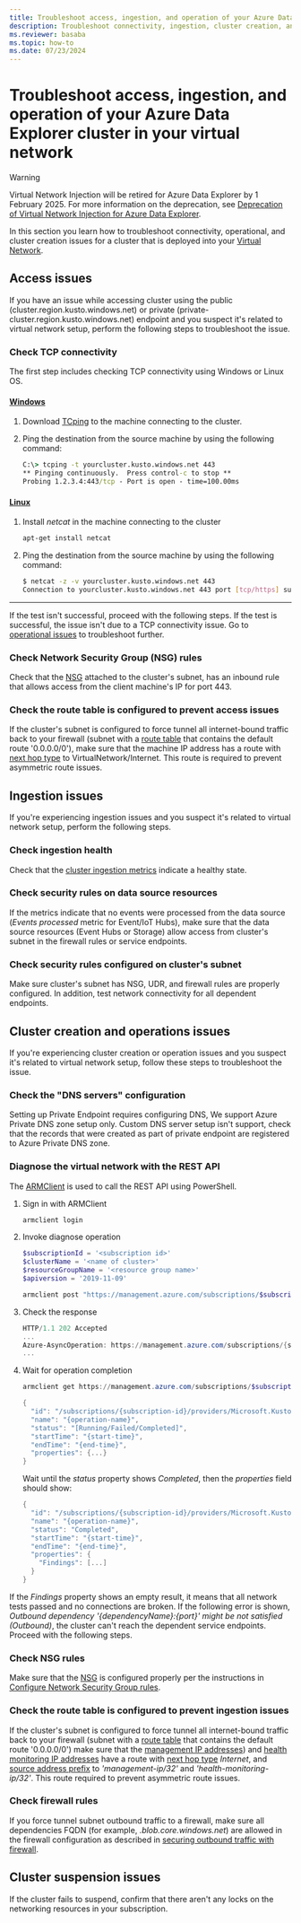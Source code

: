 ```yaml
---
title: Troubleshoot access, ingestion, and operation of your Azure Data Explorer cluster in your virtual network
description: Troubleshoot connectivity, ingestion, cluster creation, and operation of your Azure Data Explorer cluster in your virtual network
ms.reviewer: basaba
ms.topic: how-to
ms.date: 07/23/2024
---
```


# Troubleshoot access, ingestion, and operation of your Azure Data Explorer cluster in your virtual network

> [!WARNING]
> Virtual Network Injection will be retired for Azure Data Explorer by 1 February 2025. For more information on the deprecation, see [Deprecation of Virtual Network Injection for Azure Data Explorer](https://aka.ms/adx.security.vnet.deprecation).

In this section you learn how to troubleshoot connectivity, operational, and cluster creation issues for a cluster that is deployed into your [Virtual Network](/azure/virtual-network/virtual-networks-overview).

## Access issues

If you have an issue while accessing cluster using the public (cluster.region.kusto.windows.net) or private (private-cluster.region.kusto.windows.net) endpoint and you suspect it's related to virtual network setup, perform the following steps to troubleshoot the issue.

### Check TCP connectivity

The first step includes checking TCP connectivity using Windows or Linux OS.

#### [Windows](#tab/windows)

1. Download [TCping](https://www.elifulkerson.com/projects/tcping.php) to the machine connecting to the cluster.
1. Ping the destination from the source machine by using the following command:

    ```cmd
    C:\> tcping -t yourcluster.kusto.windows.net 443
    ** Pinging continuously.  Press control-c to stop **
    Probing 1.2.3.4:443/tcp - Port is open - time=100.00ms
    ```

#### [Linux](#tab/linux)

1. Install *netcat* in the machine connecting to the cluster

    ```bash
    apt-get install netcat
    ```

1. Ping the destination from the source machine by using the following command:

    ```bash
    $ netcat -z -v yourcluster.kusto.windows.net 443
    Connection to yourcluster.kusto.windows.net 443 port [tcp/https] succeeded!
    ```

---

If the test isn't successful, proceed with the following steps. If the test is successful, the issue isn't due to a TCP connectivity issue. Go to [operational issues](#cluster-creation-and-operations-issues) to troubleshoot further.

### Check Network Security Group (NSG) rules

Check that the [NSG](/azure/virtual-network/security-overview) attached to the cluster's subnet, has an inbound rule that allows access from the client machine's IP for port 443.

### Check the route table is configured to prevent access issues

If the cluster's subnet is configured to force tunnel all internet-bound traffic back to your firewall (subnet with a [route table](/azure/virtual-network/virtual-networks-udr-overview) that contains the default route '0.0.0.0/0'), make sure that the machine IP address has a route with [next hop type](/azure/virtual-network/virtual-networks-udr-overview) to VirtualNetwork/Internet. This route is required to prevent asymmetric route issues.

## Ingestion issues

If you're experiencing ingestion issues and you suspect it's related to virtual network setup, perform the following steps.

### Check ingestion health

Check that the [cluster ingestion metrics](using-metrics.md#ingestion-metrics) indicate a healthy state.

### Check security rules on data source resources

If the metrics indicate that no events were processed from the data source (*Events processed* metric for Event/IoT Hubs), make sure that the data source resources (Event Hubs or Storage) allow access from cluster's subnet in the firewall rules or service endpoints.

### Check security rules configured on cluster's subnet

Make sure cluster's subnet has NSG, UDR, and firewall rules are properly configured. In addition, test network connectivity for all dependent endpoints.

## Cluster creation and operations issues

If you're experiencing cluster creation or operation issues and you suspect it's related to virtual network setup, follow these steps to troubleshoot the issue.

### Check the "DNS servers" configuration

Setting up Private Endpoint requires configuring DNS, We support Azure Private DNS zone setup only. Custom DNS server setup isn't support, check that the records that were created as part of private endpoint are registered to Azure Private DNS zone.

### Diagnose the virtual network with the REST API

The [ARMClient](https://chocolatey.org/packages/ARMClient) is used to call the REST API using PowerShell.

1. Sign in with ARMClient

    ```powerShell
    armclient login
    ```

1. Invoke diagnose operation

    ```powershell
    $subscriptionId = '<subscription id>'
    $clusterName = '<name of cluster>'
    $resourceGroupName = '<resource group name>'
    $apiversion = '2019-11-09'

    armclient post "https://management.azure.com/subscriptions/$subscriptionId/resourceGroups/$resourceGroupName/providers/Microsoft.Kusto/clusters/$clusterName/diagnoseVirtualNetwork?api-version=$apiversion" - verbose
    ```

1. Check the response

    ```powershell
    HTTP/1.1 202 Accepted
    ...
    Azure-AsyncOperation: https://management.azure.com/subscriptions/{subscription-id}/providers/Microsoft.Kusto/locations/{location}/operationResults/{operation-id}?api-version=2019-11-09
    ...
    ```

1. Wait for operation completion

    ```powershell
    armclient get https://management.azure.com/subscriptions/$subscriptionId/providers/Microsoft.Kusto/locations/{location}/operationResults/{operation-id}?api-version=2019-11-09

    {
      "id": "/subscriptions/{subscription-id}/providers/Microsoft.Kusto/locations/{location}/operationresults/{operation-id}",
      "name": "{operation-name}",
      "status": "[Running/Failed/Completed]",
      "startTime": "{start-time}",
      "endTime": "{end-time}",
      "properties": {...}
    }
    ```

   Wait until the *status* property shows *Completed*, then the *properties* field should show:

    ```powershell
    {
      "id": "/subscriptions/{subscription-id}/providers/Microsoft.Kusto/locations/{location}/operationresults/{operation-id}",
      "name": "{operation-name}",
      "status": "Completed",
      "startTime": "{start-time}",
      "endTime": "{end-time}",
      "properties": {
        "Findings": [...]
      }
    }
    ```

If the *Findings* property shows an empty result, it means that all network tests passed and no connections are broken. If the following error is shown, *Outbound dependency '{dependencyName}:{port}' might be not satisfied (Outbound)*, the cluster can't reach the dependent service endpoints. Proceed with the following steps.

### Check NSG rules

Make sure that the [NSG](/azure/virtual-network/security-overview) is configured properly per the instructions in [Configure Network Security Group rules](vnet-deployment.md#configure-network-security-group-rules).

### Check the route table is configured to prevent ingestion issues

If the cluster's subnet is configured to force tunnel all internet-bound traffic back to your firewall (subnet with a [route table](/azure/virtual-network/virtual-networks-udr-overview) that contains the default route '0.0.0.0/0') make sure that the [management IP addresses](vnet-deployment.md#azure-data-explorer-management-ip-addresses)) and [health monitoring IP addresses](vnet-deployment.md#health-monitoring-addresses) have a route with [next hop type](/azure/virtual-network/virtual-networks-udr-overview##next-hop-types-across-azure-tools) *Internet*, and [source address prefix](/azure/virtual-network/virtual-networks-udr-overview#how-azure-selects-a-route) to *'management-ip/32'* and *'health-monitoring-ip/32'*. This route required to prevent asymmetric route issues.

### Check firewall rules

If you force tunnel subnet outbound traffic to a firewall, make sure all dependencies FQDN (for example, *.blob.core.windows.net*) are allowed in the firewall configuration as described in [securing outbound traffic with firewall](vnet-deployment.md#securing-outbound-traffic-with-a-firewall).

## Cluster suspension issues

If the cluster fails to suspend, confirm that there aren't any locks on the networking resources in your subscription.
